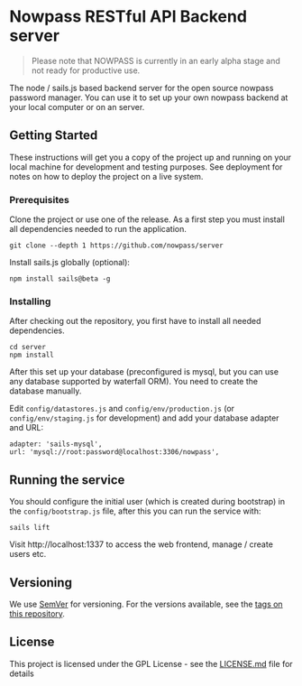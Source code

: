 # Nowpass RESTful API Backend server

> Please note that NOWPASS is currently in an early alpha stage and not ready for productive use.

The node / sails.js based backend server for the open source nowpass password manager. 
You can use it to set up your own nowpass backend at your local computer or on an server.  

## Getting Started

These instructions will get you a copy of the project up and running on your local machine for development and testing purposes. See deployment for notes on how to deploy the project on a live system.

### Prerequisites

Clone the project or use one of the release. As a first step you must install all dependencies needed to run the application.

```
git clone --depth 1 https://github.com/nowpass/server
```

Install sails.js globally (optional):

```
npm install sails@beta -g
```

### Installing

After checking out the repository, you first have to install all needed dependencies.

```
cd server
npm install
```

After this set up your database (preconfigured is mysql, but you can use any database supported by waterfall ORM).
You need to create the database manually.

Edit `config/datastores.js` and `config/env/production.js` (or `config/env/staging.js` for development) and add your database adapter and URL:

```
adapter: 'sails-mysql',
url: 'mysql://root:password@localhost:3306/nowpass',
```

## Running the service

You should configure the initial user (which is created during bootstrap) in the `config/bootstrap.js` file,
after this you can run the service with:

```
sails lift
```

Visit http://localhost:1337 to access the web frontend, manage / create users etc.


## Versioning

We use [SemVer](http://semver.org/) for versioning. For the versions available, see the [tags on this repository](https://github.com/nowpass/server/tags). 

## License

This project is licensed under the GPL License - see the [LICENSE.md](LICENSE.md) file for details

